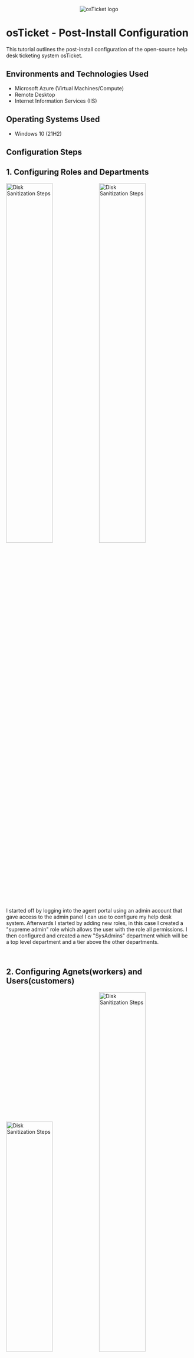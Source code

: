 <p align="center">
<img src="https://i.imgur.com/Clzj7Xs.png" alt="osTicket logo"/>
</p>

<h1>osTicket - Post-Install Configuration</h1>
This tutorial outlines the post-install configuration of the open-source help desk ticketing system osTicket.<br />

<h2>Environments and Technologies Used</h2>

- Microsoft Azure (Virtual Machines/Compute)
- Remote Desktop
- Internet Information Services (IIS)

<h2>Operating Systems Used </h2>

- Windows 10</b> (21H2)

<h2>Configuration Steps</h2>
<h2>1. Configuring Roles and Departments</h2>
<p>
<img src="https://i.imgur.com/EFEQkvl.png" height="50%" width="50%" alt="Disk Sanitization Steps"/><img src="https://i.imgur.com/LUCp2pW.png" height="50%" width="50%" alt="Disk Sanitization Steps"/>
</p>
<p>
I started off by logging into the agent portal using an admin account that gave access to the admin panel I can use to configure my help desk system. Afterwards I started by adding new roles, in this case I created a "supreme admin" role which allows the user with the role all permissions. I then configured and created a new "SysAdmins" department which will be a top level department and a tier above the other departments.
</p>
<br />

<h2>2. Configuring Agnets(workers) and Users(customers)</h2>
<p>
<img src="https://i.imgur.com/bPzy41K.png" height="40%" width="50%" alt="Disk Sanitization Steps"/><img src="https://i.imgur.com/hjYd6FM.png" height="50%" width="50%" alt="Disk Sanitization Steps"/>
</p>
<p>
I moved onto the Agents and Users next. Starting with the agents I created two new agents, with basic names like Jane and John and added them to different departments, Jane got system admin and John was placed into Support. I then created two users named "Ken" and "Karen" who will act as real customers creating tickets for agents like John and Jane to work through.
</p>
<br />

<h2>3. Configuring SLAs and Help Topics</h2>
<p>
<img src="https://i.imgur.com/iCxuCrq.png" height="50%" width="50%" alt="Disk Sanitization Steps"/><img src="https://i.imgur.com/2LQ7Rtj.png" height="50%" width="50%" alt="Disk Sanitization Steps"/>
</p>
<p>
For this last part I configured SLAs (service level agreements). I created three new SLAs starting with one urgent at sev-A and one more relaxed at sev-C for example. I also implimented new "Help topics" which are just different types of issues a user like Ken and Karen can report using the ticket creation website.
</p>
<br />
